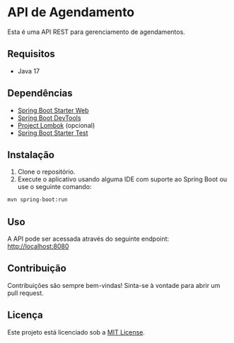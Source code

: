 # API de Agendamento

Esta é uma API REST para gerenciamento de agendamentos.

## Requisitos

- Java 17

## Dependências

- [Spring Boot Starter Web](https://mvnrepository.com/artifact/org.springframework.boot/spring-boot-starter-web)
- [Spring Boot DevTools](https://mvnrepository.com/artifact/org.springframework.boot/spring-boot-devtools)
- [Project Lombok](https://mvnrepository.com/artifact/org.projectlombok/lombok) (opcional)
- [Spring Boot Starter Test](https://mvnrepository.com/artifact/org.springframework.boot/spring-boot-starter-test)

## Instalação

1. Clone o repositório.
2. Execute o aplicativo usando alguma IDE com suporte ao Spring Boot ou use o seguinte comando:

```bash
mvn spring-boot:run
```

## Uso

A API pode ser acessada através do seguinte endpoint: [http://localhost:8080](http://localhost:8080)

## Contribuição

Contribuições são sempre bem-vindas! Sinta-se à vontade para abrir um pull request.

## Licença

Este projeto está licenciado sob a [MIT License](https://opensource.org/licenses/MIT).
